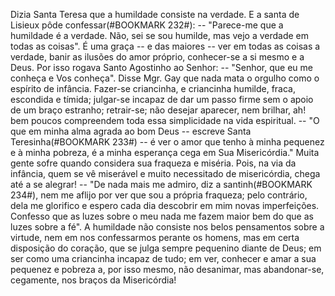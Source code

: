 
Dizia Santa Teresa que a humildade consiste na verdade. E a santa de Lisieux pôde confessar(#BOOKMARK 232#): -- "Parece-me que a humildade é a verdade. Não, sei se sou humilde, mas vejo a verdade em todas as coisas". É uma graça -- e das maiores -- ver em todas as coisas a verdade, banir as ilusões do amor próprio, conhecer-se a si mesmo e a Deus. Por isso rogava Santo Agostinho ao Senhor: -- "Senhor, que eu me conheça e Vos conheça". Disse Mgr. Gay que nada mata o orgulho como o espírito de infância. Fazer-se criancinha, e criancinha humilde, fraca, escondida e tímida; julgar-se incapaz de dar um passo firme sem o apoio de um braço estranho; retrair-se; não desejar aparecer, nem brilhar, ah! bem poucos compreendem toda essa simplicidade na vida espiritual. -- "O que em minha alma agrada ao bom Deus -- escreve Santa Teresinha(#BOOKMARK 233#) -- é ver o amor que tenho à minha pequenez e à minha pobreza, é a minha esperança cega em Sua Misericórdia." Muita gente sofre quando considera sua fraqueza e miséria. Pois, na via da infância, quem se vê miserável e muito necessitado de misericórdia, chega até a se alegrar! -- "De nada mais me admiro, diz a santinh(#BOOKMARK 234#), nem me aflijo por ver que sou a própria fraqueza; pelo contrário, dela me glorifico e espero cada dia descobrir em mim novas imperfeições. Confesso que as luzes sobre o meu nada me fazem maior bem do que as luzes sobre a fé". A humildade não consiste nos belos pensamentos sobre a virtude, nem em nos confessarmos perante os homens, mas em certa disposição do coração, que se julga sempre pequenino diante de Deus; em ser como uma criancinha incapaz de tudo; em ver, conhecer e amar a sua pequenez e pobreza a, por isso mesmo, não desanimar, mas abandonar-se, cegamente, nos braços da Misericórdia!

